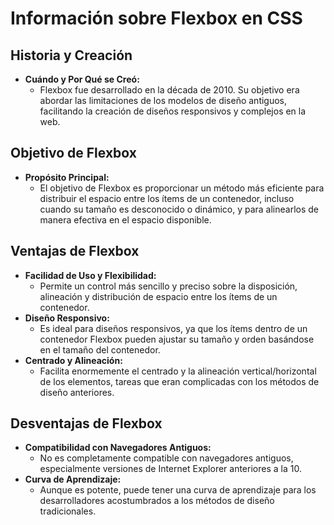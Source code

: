 # Información sobre Flexbox en CSS

## Historia y Creación
- **Cuándo y Por Qué se Creó:** 
  - Flexbox fue desarrollado en la década de 2010. Su objetivo era abordar las limitaciones de los modelos de diseño antiguos, facilitando la creación de diseños responsivos y complejos en la web.

## Objetivo de Flexbox
- **Propósito Principal:** 
  - El objetivo de Flexbox es proporcionar un método más eficiente para distribuir el espacio entre los ítems de un contenedor, incluso cuando su tamaño es desconocido o dinámico, y para alinearlos de manera efectiva en el espacio disponible.

## Ventajas de Flexbox
- **Facilidad de Uso y Flexibilidad:** 
  - Permite un control más sencillo y preciso sobre la disposición, alineación y distribución de espacio entre los ítems de un contenedor.
- **Diseño Responsivo:** 
  - Es ideal para diseños responsivos, ya que los ítems dentro de un contenedor Flexbox pueden ajustar su tamaño y orden basándose en el tamaño del contenedor.
- **Centrado y Alineación:** 
  - Facilita enormemente el centrado y la alineación vertical/horizontal de los elementos, tareas que eran complicadas con los métodos de diseño anteriores.

## Desventajas de Flexbox
- **Compatibilidad con Navegadores Antiguos:** 
  - No es completamente compatible con navegadores antiguos, especialmente versiones de Internet Explorer anteriores a la 10.
- **Curva de Aprendizaje:** 
  - Aunque es potente, puede tener una curva de aprendizaje para los desarrolladores acostumbrados a los métodos de diseño tradicionales.

